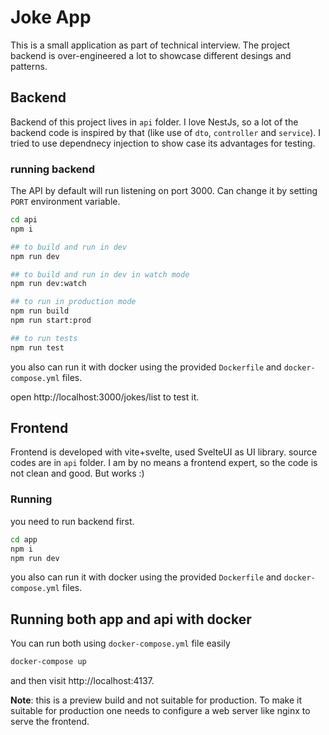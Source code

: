 
# Joke App

This is a small application as part of technical interview. The project backend is over-engineered a lot to showcase different desings and patterns.

## Backend
Backend of this project lives in `api` folder. I love NestJs, so a lot of the backend code is inspired by that (like use of `dto`, `controller` and `service`).
I tried to use dependnecy injection to show case its advantages for testing.

### running backend
The API by default will run listening on port 3000. Can change it by setting `PORT` environment variable.

```bash
cd api
npm i

## to build and run in dev
npm run dev 

## to build and run in dev in watch mode
npm run dev:watch

## to run in production mode
npm run build
npm run start:prod

## to run tests
npm run test
```
you also can run it with docker using the provided `Dockerfile` and `docker-compose.yml` files.

open http://localhost:3000/jokes/list to test it.

## Frontend
Frontend is developed with vite+svelte, used SvelteUI as UI library. source codes are in `api` folder. I am by no means a frontend expert, so the code is not clean and good. But works :)
### Running
you need to run backend first.
```bash
cd app
npm i
npm run dev 
```
you also can run it with docker using the provided `Dockerfile` and `docker-compose.yml` files.

## Running both app and api with docker
You can run both using `docker-compose.yml` file easily
```bash
docker-compose up
```
and then visit http://localhost:4137.

**Note**: this is a preview build and not suitable for production. To make it suitable for production one needs to configure a web server like nginx to serve the frontend.
